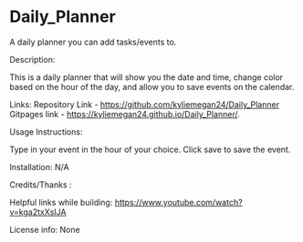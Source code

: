 # Daily_Planner
A daily planner you can add tasks/events to.

Description:

This is a daily planner that will show you the date and time, change color based on the hour of the day, and allow you to save events on the calendar.

Links: 
Repository Link - https://github.com/kyliemegan24/Daily_Planner
Gitpages link - https://kyliemegan24.github.io/Daily_Planner/.

Usage Instructions:

Type in your event in the hour of your choice. Click save to save the event.

Installation: N/A

Credits/Thanks :

Helpful links while building:
https://www.youtube.com/watch?v=kga2txXsIJA


License info: None